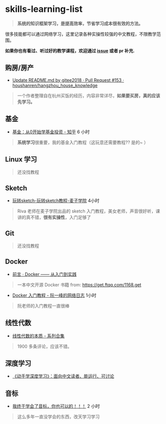 # skills-learning-list

> **系统的知识框架学习，是提高效率，节省学习成本很有效的方法。**

很多技能都可以通过网络学习，这里记录各种实操性较强的中文教程，不限教学范围。

**如果你也有看过、听过好的教学课程，欢迎通过 [issue](https://github.com/maoruibin/skills-learning-list/issue) 或者 pr 补充.**

## 购房/房产
* [Update README\.md by gitee2018 · Pull Request \#153 · houshanren/hangzhou\_house\_knowledge](https://github.com/houshanren/hangzhou_house_knowledge)
> 一个作者整理自在杭州买饭的经历，内容非常详尽，**如果要买房，真的应该先学习。**

## 基金
* [基金：从0开始学基金投资 \- 知乎](https://zhuanlan.zhihu.com/fundslearning) 6 小时
> **系统学习**很重要，我的基金入门教程（这玩意还需要教程?? 是的~ ）

## Linux 学习
> 还没找教程

## Sketch
* [玩转sketch\-玩转sketch教程\-麦子学院](http://www.maiziedu.com/course/748/)   4小时
> Riva 老师在麦子学院出品的 sketch 入门教程，美女老师，声音很好听，课讲的真不错，**很有实操性**，入门足够了

## Git
> 还没找教程

## Docker 
* [前言 · Docker —— 从入门到实践](https://yeasy.gitbooks.io/docker_practice/content/)
> 一本中文开源 Docker 书籍 from: https://get.ftqq.com/1168.get

* [Docker 入门教程 \- 阮一峰的网络日志](http://www.ruanyifeng.com/blog/2018/02/docker-tutorial.html) 1小时
> 阮老师的入门教程一直很棒

## 线性代数
* [线性代数的本质 - 系列合集](https://www.bilibili.com/video/av6731067)
> 1900 多条评论，应该不错。

## 深度学习
* [《动手学深度学习》：面向中文读者、能运行、可讨论](https://zh.d2l.ai/index.html)

## 音标
* [我终于学会了音标，你也可以的！！！](https://mp.weixin.qq.com/s/U9ez29vqiKXQtoCKXEyKtQ) 2 小时
> 这么多年一直没学会的东西，改天学习学习


